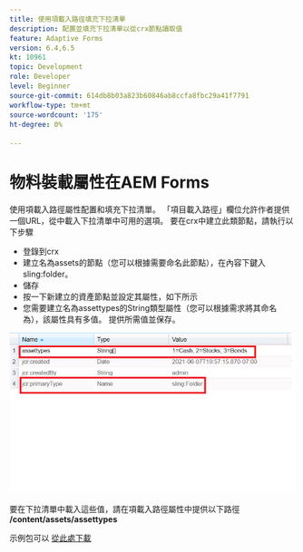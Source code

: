 ```yaml
---
title: 使用項載入路徑填充下拉清單
description: 配置並填充下拉清單以從crx節點讀取值
feature: Adaptive Forms
version: 6.4,6.5
kt: 10961
topic: Development
role: Developer
level: Beginner
source-git-commit: 614db8b03a823b60846ab8ccfa8fbc29a41f7791
workflow-type: tm+mt
source-wordcount: '175'
ht-degree: 0%

---
```


# 物料裝載屬性在AEM Forms

使用項載入路徑屬性配置和填充下拉清單。
「項目載入路徑」欄位允許作者提供一個URL，從中載入下拉清單中可用的選項。
要在crx中建立此類節點，請執行以下步驟

* 登錄到crx
* 建立名為assets的節點（您可以根據需要命名此節點），在內容下鍵入sling:folder。
* 儲存
* 按一下新建立的資產節點並設定其屬性，如下所示
* 您需要建立名為assettypes的String類型屬性（您可以根據需求將其命名為），該屬性具有多值。 提供所需值並保存。

![項目載入路徑](assets/item-load-path-crx.png)

要在下拉清單中載入這些值，請在項載入路徑屬性中提供以下路徑  **/content/assets/assettypes**

示例包可以 [從此處下載](assets/item-load-path-package.zip)
